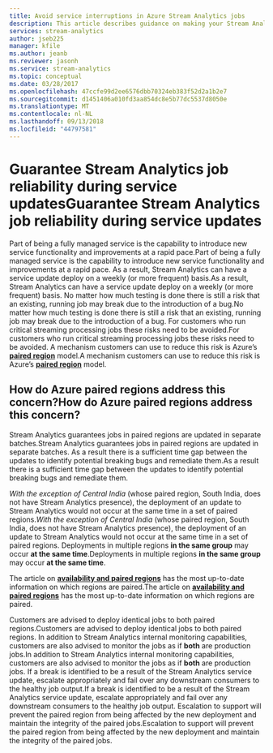 ```yaml
---
title: Avoid service interruptions in Azure Stream Analytics jobs
description: This article describes guidance on making your Stream Analytics jobs upgrade resilient.
services: stream-analytics
author: jseb225
manager: kfile
ms.author: jeanb
ms.reviewer: jasonh
ms.service: stream-analytics
ms.topic: conceptual
ms.date: 03/28/2017
ms.openlocfilehash: 47ccfe99d2ee6576dbb70324eb383f52d2a1b2e7
ms.sourcegitcommit: d1451406a010fd3aa854dc8e5b77dc5537d8050e
ms.translationtype: MT
ms.contentlocale: nl-NL
ms.lasthandoff: 09/13/2018
ms.locfileid: "44797581"
---
```

# <a name="guarantee-stream-analytics-job-reliability-during-service-updates"></a><span data-ttu-id="16a10-103">Guarantee Stream Analytics job reliability during service updates</span><span class="sxs-lookup"><span data-stu-id="16a10-103">Guarantee Stream Analytics job reliability during service updates</span></span>

<span data-ttu-id="16a10-104">Part of being a fully managed service is the capability to introduce new service functionality and improvements at a rapid pace.</span><span class="sxs-lookup"><span data-stu-id="16a10-104">Part of being a fully managed service is the capability to introduce new service functionality and improvements at a rapid pace.</span></span> <span data-ttu-id="16a10-105">As a result, Stream Analytics can have a service update deploy on a weekly (or more frequent) basis.</span><span class="sxs-lookup"><span data-stu-id="16a10-105">As a result, Stream Analytics can have a service update deploy on a weekly (or more frequent) basis.</span></span> <span data-ttu-id="16a10-106">No matter how much testing is done there is still a risk that an existing, running job may break due to the introduction of a bug.</span><span class="sxs-lookup"><span data-stu-id="16a10-106">No matter how much testing is done there is still a risk that an existing, running job may break due to the introduction of a bug.</span></span> <span data-ttu-id="16a10-107">For customers who run critical streaming processing jobs these risks need to be avoided.</span><span class="sxs-lookup"><span data-stu-id="16a10-107">For customers who run critical streaming processing jobs these risks need to be avoided.</span></span> <span data-ttu-id="16a10-108">A mechanism customers can use to reduce this risk is Azure’s **[paired region](https://docs.microsoft.com/azure/best-practices-availability-paired-regions)** model.</span><span class="sxs-lookup"><span data-stu-id="16a10-108">A mechanism customers can use to reduce this risk is Azure’s **[paired region](https://docs.microsoft.com/azure/best-practices-availability-paired-regions)** model.</span></span> 

## <a name="how-do-azure-paired-regions-address-this-concern"></a><span data-ttu-id="16a10-109">How do Azure paired regions address this concern?</span><span class="sxs-lookup"><span data-stu-id="16a10-109">How do Azure paired regions address this concern?</span></span>

<span data-ttu-id="16a10-110">Stream Analytics guarantees jobs in paired regions are updated in separate batches.</span><span class="sxs-lookup"><span data-stu-id="16a10-110">Stream Analytics guarantees jobs in paired regions are updated in separate batches.</span></span> <span data-ttu-id="16a10-111">As a result there is a sufficient time gap between the updates to identify potential breaking bugs and remediate them.</span><span class="sxs-lookup"><span data-stu-id="16a10-111">As a result there is a sufficient time gap between the updates to identify potential breaking bugs and remediate them.</span></span>

<span data-ttu-id="16a10-112">_With the exception of Central India_ (whose paired region, South India, does not have Stream Analytics presence), the deployment of an update to Stream Analytics would not occur at the same time in a set of paired regions.</span><span class="sxs-lookup"><span data-stu-id="16a10-112">_With the exception of Central India_ (whose paired region, South India, does not have Stream Analytics presence), the deployment of an update to Stream Analytics would not occur at the same time in a set of paired regions.</span></span> <span data-ttu-id="16a10-113">Deployments in multiple regions **in the same group** may occur **at the same time**.</span><span class="sxs-lookup"><span data-stu-id="16a10-113">Deployments in multiple regions **in the same group** may occur **at the same time**.</span></span>

<span data-ttu-id="16a10-114">The article on **[availability and paired regions](https://docs.microsoft.com/azure/best-practices-availability-paired-regions)** has the most up-to-date information on which regions are paired.</span><span class="sxs-lookup"><span data-stu-id="16a10-114">The article on **[availability and paired regions](https://docs.microsoft.com/azure/best-practices-availability-paired-regions)** has the most up-to-date information on which regions are paired.</span></span>

<span data-ttu-id="16a10-115">Customers are advised to deploy identical jobs to both paired regions.</span><span class="sxs-lookup"><span data-stu-id="16a10-115">Customers are advised to deploy identical jobs to both paired regions.</span></span> <span data-ttu-id="16a10-116">In addition to Stream Analytics internal monitoring capabilities, customers are also advised to monitor the jobs as if **both** are production jobs.</span><span class="sxs-lookup"><span data-stu-id="16a10-116">In addition to Stream Analytics internal monitoring capabilities, customers are also advised to monitor the jobs as if **both** are production jobs.</span></span> <span data-ttu-id="16a10-117">If a break is identified to be a result of the Stream Analytics service update, escalate appropriately and fail over any downstream consumers to the healthy job output.</span><span class="sxs-lookup"><span data-stu-id="16a10-117">If a break is identified to be a result of the Stream Analytics service update, escalate appropriately and fail over any downstream consumers to the healthy job output.</span></span> <span data-ttu-id="16a10-118">Escalation to support will prevent the paired region from being affected by the new deployment and maintain the integrity of the paired jobs.</span><span class="sxs-lookup"><span data-stu-id="16a10-118">Escalation to support will prevent the paired region from being affected by the new deployment and maintain the integrity of the paired jobs.</span></span>
